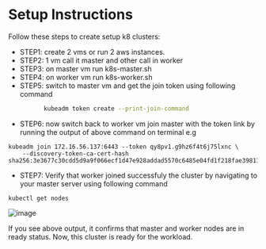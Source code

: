 # Setup Instructions

Follow these steps to create setup k8 clusters:

- STEP1: create 2 vms or run 2 aws instances.
- STEP2: 1 vm call it master and other call in worker
- STEP3: on master vm run k8s-master.sh
- STEP4: on worker vm run k8s-worker.sh
- STEP5: switch to master vm and get the join token using following command
 ```sh
           kubeadm token create --print-join-command
```
- STEP6: now switch back to worker vm join master with the token link by running the output of above command on terminal e.g

```
kubeadm join 172.16.56.137:6443 --token qy8pv1.g9hz6f4t6j75lxnc \
	--discovery-token-ca-cert-hash sha256:3e3677c30cdd5d9a9f066ecf1d47e928addad5570c6485e04fd1f218fae39811 
```

- STEP7: Verify that worker joined successfuly the cluster by navigating to your master server using following command 
```
kubectl get nodes
```

![image](https://user-images.githubusercontent.com/10846423/235523675-c5ca69d5-bbc5-4bd6-80d1-ee10515b5ea8.png)

If you see above output, it confirms that master and worker nodes are in ready status. Now, this cluster is ready for the workload.

